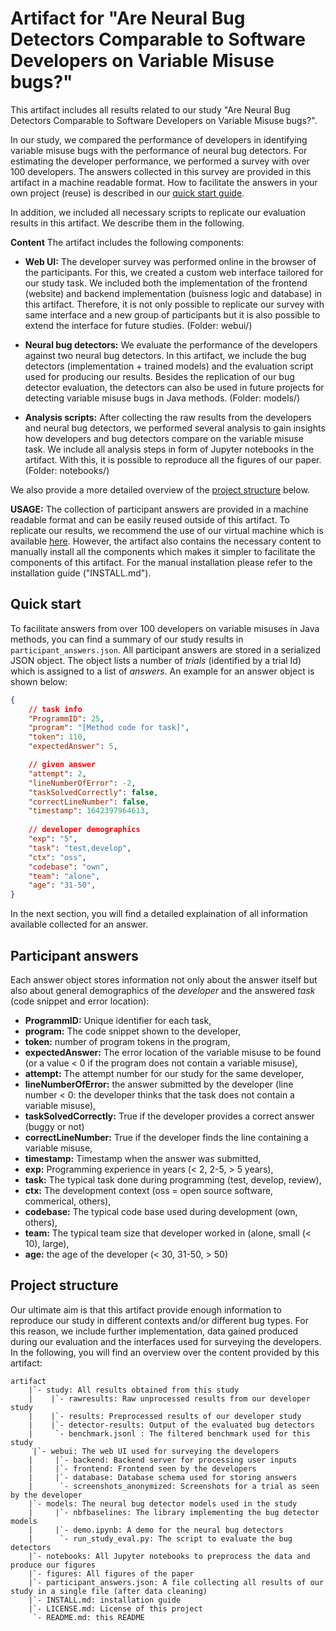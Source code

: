 # Artifact for "Are Neural Bug Detectors Comparable to Software Developers on Variable Misuse bugs?"

This artifact includes all results related to our study "Are Neural Bug Detectors Comparable to Software Developers on Variable Misuse bugs?". 

In our study, we compared the performance of developers in identifying variable misuse bugs with the performance of neural bug detectors. For estimating the developer performance, we performed a survey with over 100 developers. The answers collected in this survey are provided in this artifact in a machine readable format. How to facilitate the answers in your own project (reuse) is described in our [quick start guide](#quick-start).

In addition, we included all necessary scripts to replicate our evaluation results in this artifact. We describe them in the following.

**Content**
The artifact includes the following components:
- **Web UI:**
The developer survey was performed online in the browser of the participants. For this, we created a custom web interface tailored for our study task. We included both the implementation of the frontend (website) and backend implementation (buisness logic and database) in this artifact. Therefore, it is not only possible to replicate our survey with same interface and a new group of participants but it is also possible to extend the interface for future studies. (Folder: webui/)

- **Neural bug detectors:**
We evaluate the performance of the developers against two neural bug detectors. In this artifact, we include the bug detectors (implementation + trained models) and the evaluation script used for producing our results. Besides the replication of our bug detector evaluation, the detectors can also be used in future
projects for detecting variable misuse bugs in Java methods. (Folder: models/)

- **Analysis scripts:** After collecting the raw results from the developers and neural bug detectors, we performed several analysis to gain insights how developers and bug detectors compare on the variable misuse task. We include all analysis steps in form of Jupyter notebooks in the artifact. With this, it is possible to reproduce all the figures of our paper. (Folder: notebooks/)

We also provide a more detailed overview of the [project structure](#project-structure) below.

**USAGE:** The collection of participant answers are provided in a machine readable format and can be easily reused outside of this artifact. To replicate our results, we recommend the use of our virtual machine which is available [here](https://doi.org/10.5281/zenodo.6957850).
However, the artifact also contains the necessary content to manually install all the components which makes it simpler to facilitate the components of this artifact. For the manual installation please refer to the installation guide ("INSTALL.md").

## Quick start
To facilitate answers from over 100 developers on variable misuses in Java methods, you can find a summary of our study results in `participant_answers.json`. All participant answers are stored in a serialized JSON object. The object lists a number of *trials* (identified by a trial Id) which is assigned to a list of *answers*. An example for an answer object is shown below: 
```json
{
    // task info
    "ProgrammID": 25,
    "program": "[Method code for task]",
    "token": 110,
    "expectedAnswer": 5,

    // given answer
    "attempt": 2,
    "lineNumberOfError": -2,
    "taskSolvedCorrectly": false,
    "correctLineNumber": false,
    "timestamp": 1642397964613,
    
    // developer demographics
    "exp": "5",
    "task": "test,develop",
    "ctx": "oss",
    "codebase": "own",
    "team": "alone",
    "age": "31-50",
}
```
In the next section, you will find a detailed explaination of all information available collected for an answer.

## Participant answers
Each answer object stores information not only about the answer itself but also about general demographics of the *developer* and the answered *task* (code snippet and error location):

- **ProgrammID:** Unique identifier for each task,
- **program:** The code snippet shown to the developer,
- **token:** number of program tokens in the program,
- **expectedAnswer:** The error location of the variable misuse to be found (or a value < 0 if the program does not contain a variable misuse),
- **attempt:** The attempt number for our study for the same developer,
- **lineNumberOfError:** the answer submitted by the developer (line number < 0: the developer thinks that the task does not contain a variable misuse),
- **taskSolvedCorrectly:** True if the developer provides a correct answer (buggy or not)
- **correctLineNumber:** True if the developer finds the line containing a variable misuse,
- **timestamp:** Timestamp when the answer was submitted,
- **exp:** Programming experience in years (< 2, 2-5, > 5 years),
- **task:** The typical task done during programming (test, develop, review),
- **ctx:** The development context (oss = open source software, commerical, others),
- **codebase:** The typical code base used during development (own, others),
- **team:** The typical team size that developer worked in (alone, small (< 10), large),
- **age:** the age of the developer (< 30, 31-50, > 50)

## Project structure
Our ultimate aim is that this artifact provide enough information to reproduce
our study in different contexts and/or different bug types. For this reason, we include further implementation, data gained produced during our evaluation and the interfaces used for surveying the developers. In the following, you will find an overview over the content provided by this artifact:
```
artifact
    |`- study: All results obtained from this study
    |    |`- rawresults: Raw unprocessed results from our developer study 
    |    |`- results: Preprocessed results of our developer study
    |    |`- detector-results: Output of the evaluated bug detectors
    |     `- benchmark.jsonl : The filtered benchmark used for this study
    ͘|`- webui: The web UI used for surveying the developers
    |     |`- backend: Backend server for processing user inputs
    |     |`- frontend: Frontend seen by the developers
    |     |`- database: Database schema used for storing answers
    |      `- screenshots_anonymized: Screenshots for a trial as seen by the developer
    |`- models: The neural bug detector models used in the study
    |     |`- nbfbaselines: The library implementing the bug detector models
    |     |`- demo.ipynb: A demo for the neural bug detectors
    |      `- run_study_eval.py: The script to evaluate the bug detectors
    |`- notebooks: All Jupyter notebooks to preprocess the data and produce our figures
    |`- figures: All figures of the paper
    |`- participant_answers.json: A file collecting all results of our study in a single file (after data cleaning)
    |`- INSTALL.md: installation guide
    |`- LICENSE.md: License of this project
     `- README.md: this README
```


